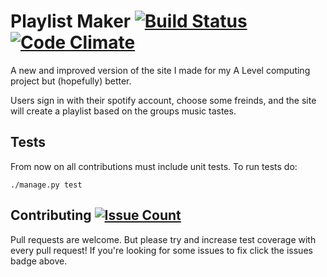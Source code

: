 # Playlist Maker [![Build Status](https://travis-ci.org/RobinStephenson/playlist-maker.svg?branch=master)](https://travis-ci.org/RobinStephenson/playlist-maker) [![Code Climate](https://codeclimate.com/github/Mascros/playlist-maker/badges/gpa.svg)](https://codeclimate.com/github/Mascros/playlist-maker)
A new and improved version of the site I made for my A Level computing project but (hopefully) better.

Users sign in with their spotify account, choose some freinds, and the site will create a playlist based on the groups music tastes.

## Tests
From now on all contributions must include unit tests.
To run tests do:
```
./manage.py test
```

## Contributing [![Issue Count](https://codeclimate.com/github/Mascros/playlist-maker/badges/issue_count.svg)](https://codeclimate.com/github/Mascros/playlist-maker)
Pull requests are welcome. But please try and increase test coverage with every pull request!
If you're looking for some issues to fix click the issues badge above.
